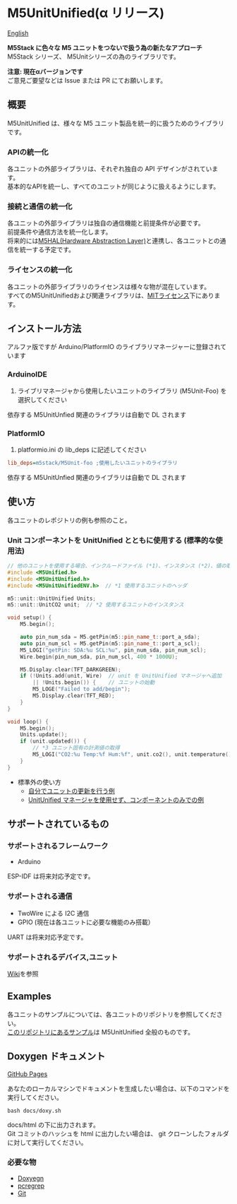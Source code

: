 
# M5UnitUnified(α リリース)

[English](README.md)

**M5Stack に色々な M5 ユニットをつないで扱う為の新たなアプローチ**  
M5Stack シリーズ、 M5Unitシリーズの為のライブラリです。

**注意: 現在αバージョンです**  
ご意見ご要望などは Issue または PR にてお願いします。

## 概要
M5UnitUnified は、様々な M5 ユニット製品を統一的に扱うためのライブラリです。

### APIの統一化
各ユニットの外部ライブラリは、それぞれ独自の API デザインがされています。  
基本的なAPIを統一し、すべてのユニットが同じように扱えるようにします。

### 接続と通信の統一化
各ユニットの外部ライブラリは独自の通信機能と前提条件が必要です。  
前提条件や通信方法を統一化します。  
将来的には[M5HAL(Hardware Abstraction Layer)](https://github.com/m5stack/M5HAL)と連携し、各ユニットとの通信を統一する予定です。

### ライセンスの統一化
各ユニットの外部ライブラリのライセンスは様々な物が混在しています。  
すべてのM5UnitUnifiedおよび関連ライブラリは、[MITライセンス](LICENSE)下にあります。


## インストール方法
アルファ版ですが Arduino/PlatformIO のライブラリマネージャーに登録されています

### ArduinoIDE
1. ライブリマネージャから使用したいユニットのライブラリ (M5Unit-Foo) を選択してください

依存する M5UnitUnfied 関連のライブラリは自動で DL されます

### PlatformIO
1. platformio.ini の lib\_deps に記述してください
```ini
lib_deps=m5stack/M5Unit-foo ;使用したいユニットのライブラリ
```

依存する M5UnitUnfied 関連のライブラリは自動で DL されます

## 使い方

各ユニットのレポジトリの例も参照のこと。

### Unit コンポーネントを UnitUnified とともに使用する (標準的な使用法)

```cpp
// 他のユニットを使用する場合、インクルードファイル (*1)、インスタンス (*2)、値の取得 (*3) を変更する
#include <M5Unified.h>
#include <M5UnitUnified.h>
#include <M5UnitUnifiedENV.h>  // *1 使用するユニットのヘッダ

m5::unit::UnitUnified Units;
m5::unit::UnitCO2 unit;  // *2 使用するユニットのインスタンス

void setup() {
    M5.begin();

    auto pin_num_sda = M5.getPin(m5::pin_name_t::port_a_sda);
    auto pin_num_scl = M5.getPin(m5::pin_name_t::port_a_scl);
    M5_LOGI("getPin: SDA:%u SCL:%u", pin_num_sda, pin_num_scl);
    Wire.begin(pin_num_sda, pin_num_scl, 400 * 1000U);

    M5.Display.clear(TFT_DARKGREEN);
    if (!Units.add(unit, Wire)  // unit を UnitUnified マネージャへ追加
        || !Units.begin()) {    // ユニットの始動
        M5_LOGE("Failed to add/begin");
        M5.Display.clear(TFT_RED);
    }
}

void loop() {
    M5.begin();
    Units.update();
    if (unit.updated()) {
        // *3 ユニット固有の計測値の取得
        M5_LOGI("CO2:%u Temp:%f Hum:%f", unit.co2(), unit.temperature(), unit.humidity());
    }
}
```

- 標準外の使い方
  - [自分でユニットの更新を行う例](examples/Basic/SelfUpdate)
  - [UnitUnified マネージャを使用せず、コンポーネントのみでの例](examples/Basic/ComponentOnly)


## サポートされているもの
### サポートされるフレームワーク
- Arduino

ESP-IDF は将来対応予定です。

### サポートされる通信
- TwoWire による I2C 通信
- GPIO (現在は各ユニットに必要な機能のみ搭載）

UART は将来対応予定です。

### サポートされるデバイス,ユニット
[Wiki](https://github.com/m5stack/M5UnitUnified/wiki/)を参照


## Examples
各ユニットのサンプルについては、各ユニットのリポジトリを参照してください。  
[このリポジトリにあるサンプル](examples/Basic)は M5UnitUnified 全般のものです。


## Doxygen ドキュメント

[GitHub Pages](https://m5stack.github.io/M5UnitUnified/)

あなたのローカルマシンでドキュメントを生成したい場合は、以下のコマンドを実行してください。
```
bash docs/doxy.sh
```
docs/html の下に出力されます。  
Git コミットのハッシュを html に出力したい場合は、 git クローンしたフォルダに対して実行してください。

### 必要な物
- [Doxyegn](https://www.doxygen.nl/)
- [pcregrep](https://formulae.brew.sh/formula/pcre2)
- [Git](https://git-scm.com/)

